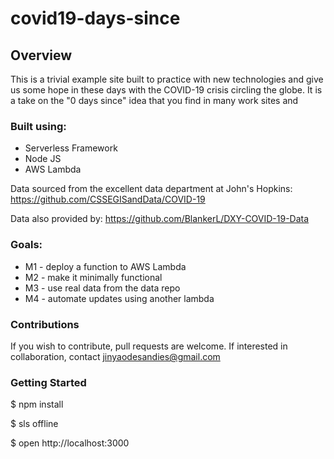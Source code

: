<!--
title: 'covid-19 days since'
description: 'This is a trivial example site built to practice with new technologies and give us some hope in these days with the COVID-19 crisis circling the globe.'
layout: Doc
framework: v1
platform: AWS
language: nodeJS
-->

# covid19-days-since

## Overview
This is a trivial example site built to practice with new technologies and give us some hope in these days with the COVID-19 crisis circling the globe. It is a take on the "0 days since" idea that you find in many work sites and 

### Built using:
* Serverless Framework
* Node JS
* AWS Lambda

Data sourced from the excellent data department at John's Hopkins: https://github.com/CSSEGISandData/COVID-19

Data also provided by: https://github.com/BlankerL/DXY-COVID-19-Data

### Goals:
* M1 - deploy a function to AWS Lambda
* M2 - make it minimally functional
* M3 - use real data from the data repo
* M4 - automate updates using another lambda

### Contributions

If you wish to contribute, pull requests are welcome. 
If interested in collaboration, contact jinyaodesandies@gmail.com

### Getting Started

$ npm install

$ sls offline

$ open http://localhost:3000
